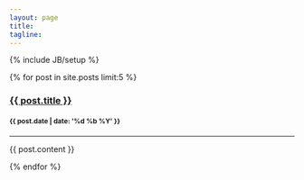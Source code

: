 ```yaml
---
layout: page
title:
tagline: 
---
```

{% include JB/setup %}

{% for post in site.posts limit:5 %}

<div class="row article">
    <div class="span8">
        <div class="header">
            <h3><a href="{{ BASE_PATH }}{{ post.url }}">{{ post.title }}</a></h3>
            <h4><small>{{ post.date | date: '%d %b %Y' }}</small></h4>
            <hr>
        </div>
        <div class="main_section">
            {{ post.content }}
        </div>
    </div>
</div>

{% endfor %}
